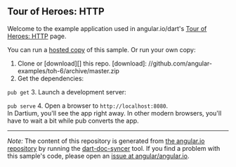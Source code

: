 

## Tour of Heroes: HTTP

Welcome to the example application used in angular.io/dart's
[Tour of Heroes: HTTP](https://angular.io/docs/dart/latest/tutorial/toh-pt6.html) page.

You can run a [hosted copy](http://angular-examples.github.io/toh-6) of this sample. Or run your own copy:

1. Clone or [download][] this repo.
   [download]: //github.com/angular-examples/toh-6/archive/master.zip
2. Get the dependencies:

  `pub get`
3. Launch a development server:

  `pub serve`
4. Open a browser to `http://localhost:8080`.<br/>
  In Dartium, you'll see the app right away. In other modern browsers,
  you'll have to wait a bit while pub converts the app.



-------------------------------------------------------

*Note:* The content of this repository is generated from
[the angular.io repository](//github.com/angular/angular.io/tree/master/public/docs/_examples/toh-6/dart) by running the
[dart-doc-syncer](//github.com/angular/dart-doc-syncer) tool.
If you find a problem with this sample's code, please open an
[issue at angular/angular.io](//github.com/angular/angular.io/issues/new?labels=dart,example&title=%5BDart%5D%5Bexample%5D%20tutorial/toh-6%3A%20).
